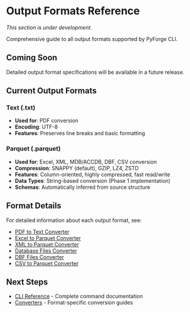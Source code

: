 # Output Formats Reference

*This section is under development.*

Comprehensive guide to all output formats supported by PyForge CLI.

## Coming Soon

Detailed output format specifications will be available in a future release.

## Current Output Formats

### Text (.txt)
- **Used for**: PDF conversion
- **Encoding**: UTF-8
- **Features**: Preserves line breaks and basic formatting

### Parquet (.parquet)
- **Used for**: Excel, XML, MDB/ACCDB, DBF, CSV conversion
- **Compression**: SNAPPY (default), GZIP, LZ4, ZSTD
- **Features**: Column-oriented, highly compressed, fast read/write
- **Data Types**: String-based conversion (Phase 1 implementation)
- **Schemas**: Automatically inferred from source structure

## Format Details

For detailed information about each output format, see:

- [PDF to Text Converter](../converters/pdf-to-text.md)
- [Excel to Parquet Converter](../converters/excel-to-parquet.md)
- [XML to Parquet Converter](../xml-converter.md)
- [Database Files Converter](../converters/database-files.md)
- [DBF Files Converter](../converters/dbf-files.md)
- [CSV to Parquet Converter](../converters/csv-to-parquet.md)

## Next Steps

- [CLI Reference](cli-reference.md) - Complete command documentation
- [Converters](../converters/index.md) - Format-specific conversion guides